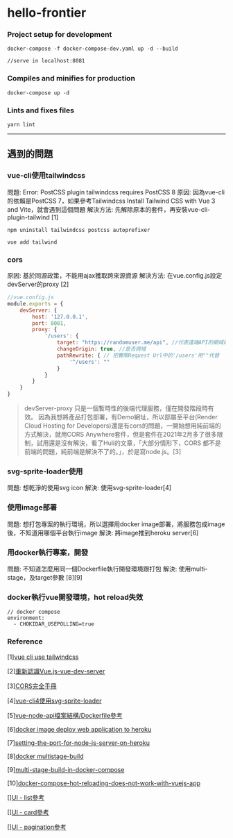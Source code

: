 # hello-frontier

### Project setup for development
```
docker-compose -f docker-compose-dev.yaml up -d --build

//serve in localhost:8081
```

### Compiles and minifies for production
```
docker-compose up -d
```

### Lints and fixes files
```
yarn lint
```
---
## 遇到的問題
### vue-cli使用tailwindcss
問題: Error: PostCSS plugin tailwindcss requires PostCSS 8
原因: 因為vue-cli的依賴是PostCSS 7，如果參考Tailwindcss Install Tailwind CSS with Vue 3 and Vite，就會遇到這個問題
解決方法: 先解除原本的套件，再安裝vue-cli-plugin-tailwind [1]
```
npm uninstall tailwindcss postcss autoprefixer
```
```
vue add tailwind 
```
### cors
原因: 基於同源政策，不能用ajax獲取跨來源資源
解決方法: 在vue.config.js設定devServer的proxy [2]
```javascript
//vue.config.js
module.exports = {
    devServer: {
        host: '127.0.0.1',
        port: 8081,
        proxy: {
            '/users': {
                target: "https://randomuser.me/api", //代表遠端API的網域路徑
                changeOrigin: true, //是否跨域
                pathRewrite: { // 把實際Request Url中的'/users'用""代替
                    '^/users': "" 
                }
            }
        }
    }
}
```
> devServer-proxy 只是一個暫時性的後端代理服務，僅在開發階段時有效。
因為我想將產品打包部署，有Demo網址，所以部屬至平台(Render Cloud Hosting for Developers)還是有cors的問題，一開始想用純前端的方式解決，就用CORS Anywhere套件，但是套件在2021年2月多了很多限制，試用還是沒有解決，看了Huli的文章，「大部分情形下，CORS 都不是前端的問題，純前端是解決不了的。」，於是寫node.js。[3]
### svg-sprite-loader使用
問題: 想乾淨的使用svg icon
解決: 使用svg-sprite-loader[4]

### 使用image部署
問題: 想打包專案的執行環境，所以選擇用docker image部署，將服務包成image後，不知道用哪個平台執行image
解決: 將image推到heroku server[6]

### 用docker執行專案，開發
問題: 不知道怎麼用同一個Dockerfile執行開發環境跟打包
解決: 使用multi-stage，及target參數 [8][9]

### docker執行vue開發環境，hot reload失效
```
// docker compose
environment: 
  - CHOKIDAR_USEPOLLING=true
```

### Reference
[1][vue cli use tailwindcss](https://stackoverflow.com/questions/64925926/error-postcss-plugin-tailwindcss-requires-postcss-8)

[2][重新認識Vue.js-vue-dev-server](https://book.vue.tw/CH3/3-3-vue-dev-server-build.html)

[3][CORS完全手冊](https://blog.huli.tw/2021/02/19/cors-guide-1/)

[4][vue-cli4使用svg-sprite-loader](https://www.jianshu.com/p/b20d9209b501)

[5][vue-node-api檔案結構/Dockerfile參考](https://github.com/johnpapa/heroes-vue-node-api)

[6][docker image deploy web application to heroku](https://medium.com/starbugs/deploy-any-web-application-to-heroku-with-docker-b64b9b0eb93)

[7][setting-the-port-for-node-js-server-on-heroku](https://stackoverflow.com/questions/28706180/setting-the-port-for-node-js-server-on-heroku)

[8][docker multistage-build](https://docs.docker.com/develop/develop-images/multistage-build/)

[9][multi-stage-build-in-docker-compose](https://stackoverflow.com/questions/53093487/multi-stage-build-in-docker-compose)

[10][docker-compose-hot-reloading-does-not-work-with-vuejs-app](https://stackoverflow.com/questions/59224130/docker-compose-hot-reloading-does-not-work-with-vuejs-app)

[][UI - list參考](https://tailwinduikit.com/components/webapp/table/list)

[][UI - card參考](https://www.pinterest.com/pin/711357703651909730/)

[][UI - pagination參考](https://ant.design/components/pagination/)

